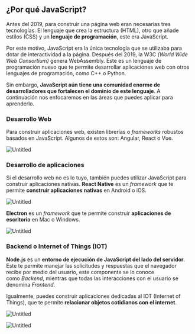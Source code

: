 ## ****¿Por qué JavaScript?****

Antes del 2019, para construir una página web eran necesarias tres tecnologías. El lenguaje que crea la estructura (HTML), otro que añade estilos (CSS) y un **lenguaje de programación**, este era JavaScript.

Por este motivo, JavaScript era la única tecnología que se utilizaba para dotar de interactividad a la página. Después del 2019, la W3C *(World Wide Web Consortium)* genera WebAssembly. Este es un lenguaje de programación nuevo que te permite desarrollar aplicaciones web con otros lenguajes de programación, como C++ o Python.

Sin embargo, **JavaScript aún tiene una comunidad enorme de desarrolladores que fortalecen el dominio de este lenguaje**. A continuación nos enfocaremos en las áreas que puedes aplicar para aprenderlo.

### **Desarrollo Web**

Para construir aplicaciones web, existen librerías o *frameworks* robustos basados en JavaScript. Algunos de estos son: Angular, React o Vue.

![Untitled](https://static.platzi.com/media/articlases/Images/basico_js01.png)

### Desarrollo de aplicaciones

Si el desarrollo web no es lo tuyo, también puedes utilizar JavaScript para construir aplicaciones nativas. **React Native** es un *framework* que te permite **construir aplicaciones nativas** en Android o iOS.

![Untitled](https://static.platzi.com/media/articlases/Images/basico_js02.PNG)

**Electron** es un *framework* que te permite construir **aplicaciones de escritorio** en Mac o Windows.

![Untitled](https://static.platzi.com/media/articlases/Images/basico_js03.png)

### Backend o Internet of Things (IOT)

**Node.js** es un **entorno de ejecución de JavaScript del lado del servidor**. Este te permite manejar las solicitudes y respuestas que el navegador recibe por medio del usuario, este componente se lo conoce como *Backend*, mientras que todas las interacciones con el usuario se denomina *Frontend*.

Igualmente, puedes construir aplicaciones dedicadas al IOT (Internet of Things), que te permite **relacionar objetos cotidianos con el internet**.

![Untitled](https://static.platzi.com/media/articlases/Images/basico_js04.png)

![Untitled](https://static.platzi.com/media/user_upload/Porque%20JavaScript-fc546abd-f243-41e4-bebf-09032fe9a030.jpg)